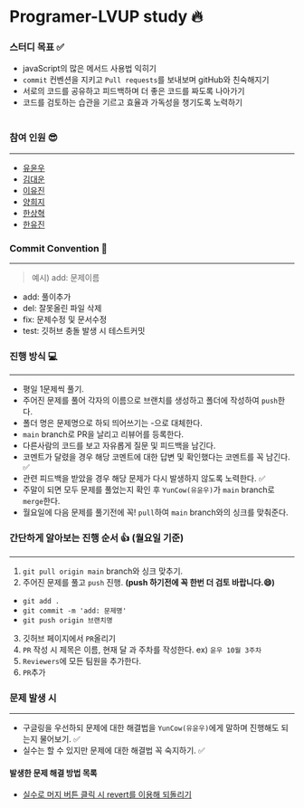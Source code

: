 # Programer-LVUP study 🔥

### 스터디 목표 ✅

- javaScript의 많은 메서드 사용법 익히기
- `commit` 컨벤션을 지키고 `Pull requests`를 보내보며 gitHub와 친숙해지기
- 서로의 코드를 공유하고 피드백하며 더 좋은 코드를 짜도록 나아가기
- 코드를 검토하는 습관을 기르고 효율과 가독성을 챙기도록 노력하기  
  <br />

### 참여 인원 😎

---

- [유윤우](https://github.com/yunwoo-yu)
- [김대운](https://github.com/Ocknyer)
- [이유진](https://github.com/yjlee9909)
- [양희지](https://github.com/heejiyang)
- [한상혁](https://github.com/Han-Sang)
- [한유진](https://github.com/yoyoujin)
  <br />

### Commit Convention 📌

---

> 예시) add: 문제이름

- add: 풀이추가
- del: 잘못올린 파일 삭제
- fix: 문제수정 및 문서수정
- test: 깃허브 충돌 발생 시 테스트커밋
  <br />

### 진행 방식 💻

---

- 평일 1문제씩 풀기.
- 주어진 문제를 풀어 각자의 이름으로 브랜치를 생성하고 폴더에 작성하여 `push`한다.
- 폴더 명은 문제명으로 하되 띄어쓰기는 -으로 대체한다.
- `main` branch로 PR을 날리고 리뷰어를 등록한다.
- 다른사람의 코드를 보고 자유롭게 질문 및 피드백을 남긴다.
- 코멘트가 달렸을 경우 해당 코멘트에 대한 답변 및 확인했다는 코멘트를 꼭 남긴다. ✅
- 관련 피드백을 받았을 경우 해당 문제가 다시 발생하지 않도록 노력한다. ✅
- 주말이 되면 모두 문제를 풀었는지 확인 후 `YunCow(유윤우)`가 `main` branch로 `merge`한다.
- 월요일에 다음 문제를 풀기전에 꼭! `pull`하여 `main` branch와의 싱크를 맞춰준다.
  <br />

### 간단하게 알아보는 진행 순서 👍 (월요일 기준)

---

1. `git pull origin main` branch와 싱크 맞추기.
2. 주어진 문제를 풀고 `push` 진행. **(push 하기전에 꼭 한번 더 검토 바랍니다.😄)**

- `git add .`
- `git commit -m 'add: 문제명'`
- `git push origin 브랜치명`

3. 깃허브 페이지에서 `PR`올리기
1. `PR` 작성 시 제목은 이름, 현재 달 과 주차를 작성한다. ex) `윤우 10월 3주차`
1. `Reviewers`에 모든 팀원을 추가한다.
1. `PR`추가
   <br />

### 문제 발생 시

---

- 구글링을 우선하되 문제에 대한 해결법을 `YunCow(유윤우)`에게 말하며 진행해도 되는지 물어보기. ✅
- 실수는 할 수 있지만 문제에 대한 해결법 꼭 숙지하기. ✅

#### 발생한 문제 해결 방법 목록

- [실수로 머지 버튼 클릭 시 revert를 이용해 되돌리기](https://frontend-development.tistory.com/79)
